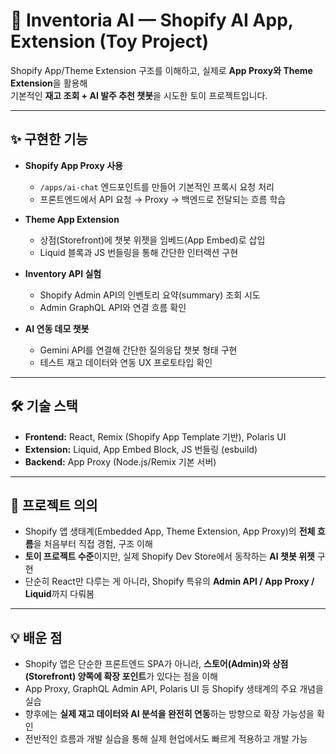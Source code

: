 # 🛒 Inventoria AI — Shopify AI App, Extension (Toy Project)

Shopify App/Theme Extension 구조를 이해하고, 실제로 **App Proxy와 Theme Extension**을 활용해  
기본적인 **재고 조회 + AI 발주 추천 챗봇**을 시도한 토이 프로젝트입니다.  

---

## ✨ 구현한 기능
- **Shopify App Proxy 사용**
  - `/apps/ai-chat` 엔드포인트를 만들어 기본적인 프록시 요청 처리
  - 프론트엔드에서 API 요청 → Proxy → 백엔드로 전달되는 흐름 학습

- **Theme App Extension**
  - 상점(Storefront)에 챗봇 위젯을 임베드(App Embed)로 삽입
  - Liquid 블록과 JS 번들링을 통해 간단한 인터랙션 구현

- **Inventory API 실험**
  - Shopify Admin API의 인벤토리 요약(summary) 조회 시도
  - Admin GraphQL API와 연결 흐름 확인

- **AI 연동 데모 챗봇**
  - Gemini API를 연결해 간단한 질의응답 챗봇 형태 구현
  - 테스트 재고 데이터와 연동 UX 프로토타입 확인

---

## 🛠️ 기술 스택
- **Frontend:** React, Remix (Shopify App Template 기반), Polaris UI
- **Extension:** Liquid, App Embed Block, JS 번들링 (esbuild)
- **Backend:** App Proxy (Node.js/Remix 기본 서버)

---

## 📌 프로젝트 의의
- Shopify 앱 생태계(Embedded App, Theme Extension, App Proxy)의 **전체 흐름**을 처음부터 직접 경험, 구조 이해
- **토이 프로젝트 수준**이지만, 실제 Shopify Dev Store에서 동작하는 **AI 챗봇 위젯** 구현  
- 단순히 React만 다루는 게 아니라, Shopify 특유의 **Admin API / App Proxy / Liquid**까지 다뤄봄  

---

## 💡 배운 점
- Shopify 앱은 단순한 프론트엔드 SPA가 아니라, **스토어(Admin)와 상점(Storefront) 양쪽에 확장 포인트**가 있다는 점을 이해  
- App Proxy, GraphQL Admin API, Polaris UI 등 Shopify 생태계의 주요 개념을 실습  
- 향후에는 **실제 재고 데이터와 AI 분석을 완전히 연동**하는 방향으로 확장 가능성을 확인
- 전반적인 흐름과 개발 실습을 통해 실제 현업에서도 빠르게 적용하고 개발 가능
